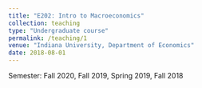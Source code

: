 ```yaml
---
title: "E202: Intro to Macroeconomics"
collection: teaching
type: "Undergraduate course"
permalink: /teaching/1
venue: "Indiana University, Department of Economics"
date: 2018-08-01
---
```


Semester: Fall 2020, Fall 2019, Spring 2019, Fall 2018

